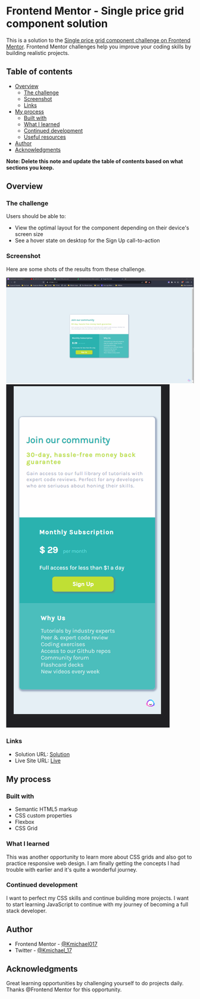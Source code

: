 # Frontend Mentor - Single price grid component solution

This is a solution to the [Single price grid component challenge on Frontend Mentor](https://www.frontendmentor.io/challenges/single-price-grid-component-5ce41129d0ff452fec5abbbc). Frontend Mentor challenges help you improve your coding skills by building realistic projects.

## Table of contents

- [Overview](#overview)
  - [The challenge](#the-challenge)
  - [Screenshot](#screenshot)
  - [Links](#links)
- [My process](#my-process)
  - [Built with](#built-with)
  - [What I learned](#what-i-learned)
  - [Continued development](#continued-development)
  - [Useful resources](#useful-resources)
- [Author](#author)
- [Acknowledgments](#acknowledgments)

**Note: Delete this note and update the table of contents based on what sections you keep.**

## Overview

### The challenge

Users should be able to:

- View the optimal layout for the component depending on their device's screen size
- See a hover state on desktop for the Sign Up call-to-action

### Screenshot

Here are some shots of the results from these challenge.

![Desktop Solution](Screenshots/Desktop%20Solution.png) ![Mobile Solution](Screenshots/Mobile%20Solution.png)

### Links

- Solution URL: [Solution](https://your-solution-url.com)
- Live Site URL: [Live](https://your-live-site-url.com)

## My process

### Built with

- Semantic HTML5 markup
- CSS custom properties
- Flexbox
- CSS Grid

### What I learned

This was another opportunity to learn more about CSS grids and also got to practice responsive web design. I am finally getting the concepts I had trouble with earlier and it's quite a wonderful journey.

### Continued development

I want to perfect my CSS skills and continue building more projects.
I want to start learning JavaScript to continue with my journey of becoming a full stack developer.

## Author

- Frontend Mentor - [@Kmichael017](https://www.frontendmentor.io/profile/Kmichael017)
- Twitter - [@Kmichael_17](https://www.twitter.com/Kmichael_17)

## Acknowledgments

Great learning opportunities by challenging yourself to do projects daily. Thanks @Frontend Mentor for this opportunity.
